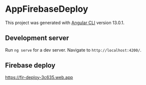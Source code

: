 # AppFirebaseDeploy

This project was generated with [Angular CLI](https://github.com/angular/angular-cli) version 13.0.1.

## Development server

Run `ng serve` for a dev server. Navigate to `http://localhost:4200/`.

## Firebase deploy

https://fir-deploy-3c635.web.app




